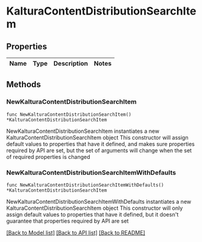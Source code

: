 # KalturaContentDistributionSearchItem

## Properties

Name | Type | Description | Notes
------------ | ------------- | ------------- | -------------

## Methods

### NewKalturaContentDistributionSearchItem

`func NewKalturaContentDistributionSearchItem() *KalturaContentDistributionSearchItem`

NewKalturaContentDistributionSearchItem instantiates a new KalturaContentDistributionSearchItem object
This constructor will assign default values to properties that have it defined,
and makes sure properties required by API are set, but the set of arguments
will change when the set of required properties is changed

### NewKalturaContentDistributionSearchItemWithDefaults

`func NewKalturaContentDistributionSearchItemWithDefaults() *KalturaContentDistributionSearchItem`

NewKalturaContentDistributionSearchItemWithDefaults instantiates a new KalturaContentDistributionSearchItem object
This constructor will only assign default values to properties that have it defined,
but it doesn't guarantee that properties required by API are set


[[Back to Model list]](../README.md#documentation-for-models) [[Back to API list]](../README.md#documentation-for-api-endpoints) [[Back to README]](../README.md)


